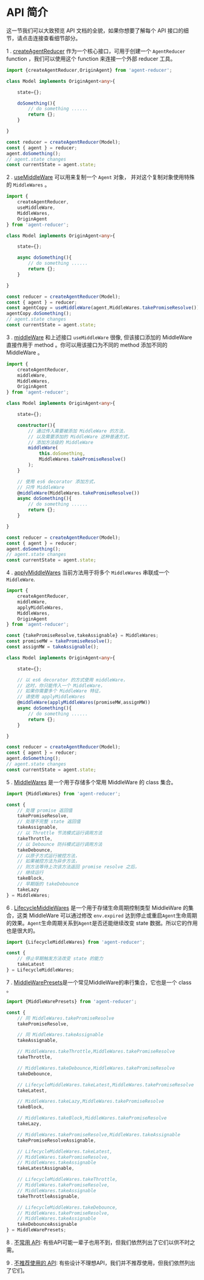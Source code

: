 # API 简介

这一节我们可以大致预览 API 文档的全貌，如果你想要了解每个 API 接口的细节，请点击连接查看细节部分。

1 . [createAgentReducer](https://github.com/filefoxper/agent-reducer/blob/master/documents/zh/api/create_agent_reducer.md) 作为一个核心接口，可用于创建一个 `AgentReducer` function ，我们可以使用这个 function 来连接一个外部 reducer 工具。

```typescript
import {createAgentReducer,OriginAgent} from 'agent-reducer';

class Model implements OriginAgent<any>{

    state={};

    doSomething(){
        // do something ......
        return {};
    }

}

const reducer = createAgentReducer(Model);
const { agent } = reducer;
agent.doSomething();
// agent.state changes
const currentState = agent.state;
```
2 . [useMiddleWare](https://github.com/filefoxper/agent-reducer/blob/master/documents/zh/api/use_middle_ware.md) 可以用来复制一个 `Agent` 对象， 并对这个复制对象使用特殊的 `MiddleWares` 。

```typescript
import {
    createAgentReducer,
    useMiddleWare,
    MiddleWares,
    OriginAgent
} from 'agent-reducer';

class Model implements OriginAgent<any>{

    state={};

    async doSomething(){
        // do something ......
        return {};
    }

}

const reducer = createAgentReducer(Model);
const { agent } = reducer;
const agentCopy = useMiddleWare(agent,MiddleWares.takePromiseResolve());
agentCopy.doSomething();
// agent.state changes
const currentState = agent.state;
```
3 . [middleWare](https://github.com/filefoxper/agent-reducer/blob/master/documents/zh/api/middle_ware.md) 和上述接口 `useMiddleWare` 很像, 但该接口添加的 MiddleWare 直接作用于 method 。你可以用该接口为不同的 method 添加不同的 MiddleWare 。
  
```typescript
import {
    createAgentReducer,
    middleWare,
    MiddleWares,
    OriginAgent
} from 'agent-reducer';

class Model implements OriginAgent<any>{

    state={};

    constructor(){
        // 通过传入需要被添加 MiddleWare 的方法，
        // 以及需要添加的 MiddleWare 这种普通方式，
        // 添加方法级的 MiddleWare
        middleWare(
            this.doSomething, 
            MiddleWares.takePromiseResolve()
        );
    }

    // 使用 es6 decorator 添加方式，
    // 只传 MiddleWare
    @middleWare(MiddleWares.takePromiseResolve())
    async doSomething(){
        // do something ......
        return {};
    }

}

const reducer = createAgentReducer(Model);
const { agent } = reducer;
agent.doSomething();
// agent.state changes
const currentState = agent.state;
```
4 . [applyMiddleWares](https://github.com/filefoxper/agent-reducer/blob/master/documents/zh/api/apply_middle_wares.md) 当前方法用于将多个 `MiddleWares` 串联成一个 `MiddleWare`.

```typescript
import {
    createAgentReducer,
    middleWare,
    applyMiddleWares,
    MiddleWares,
    OriginAgent
} from 'agent-reducer';

const {takePromiseResolve,takeAssignable} = MiddleWares;
const promiseMW = takePromiseResolve();
const assignMW = takeAssignable();

class Model implements OriginAgent<any>{

    state={};

    // 以 es6 decorator 的方式使用 middleWare，
    // 这时，你只能传入一个 MiddleWare，
    // 如果你需要多个 MiddleWare 特征，
    // 请使用 applyMiddleWares
    @middleWare(applyMiddleWares(promiseMW,assignMW))
    async doSomething(){
        // do something ......
        return {};
    }

}

const reducer = createAgentReducer(Model);
const { agent } = reducer;
agent.doSomething();
// agent.state changes
const currentState = agent.state;
```

5 . [MiddleWares](https://github.com/filefoxper/agent-reducer/blob/master/documents/zh/api/middle_wares.md) 是一个用于存储多个常用 MiddleWare 的 class 集合。

```typescript
import {MiddleWares} from 'agent-reducer';

const {
    // 处理 promise 返回值
    takePromiseResolve,
    // 处理不完整 state 返回值
    takeAssignable,
    // 以 Throttle 节流模式运行调用方法
    takeThrottle,
    // 以 Debounce 防抖模式运行调用方法
    takeDebounce,
    // 以原子方式运行被控方法，
    // 如果被控方法为异步方法，
    // 则方法等待上次该方法返回 promise resolve 之后，
    // 继续运行
    takeBlock,
    // 早期版的 takeDebounce
    takeLazy
} = MiddleWares;
```
6 . [LifecycleMiddleWares](https://github.com/filefoxper/agent-reducer/blob/master/documents/zh/api/lifecycle_middle_wares.md) 是一个用于存储生命周期控制类型 MiddleWare 的集合，这类 MiddleWare 可以通过修改 `env.expired` 达到停止或重启`Agent`生命周期的效果。`Agent`生命周期关系到`Agent`是否还能继续改变 state 数据。所以它的作用也是很大的。

```typescript
import {LifecycleMiddleWares} from 'agent-reducer';

const {
    // 停止早期触发方法改变 state 的能力
    takeLatest
} = LifecycleMiddleWares;
```

7 . [MiddleWarePresets](https://github.com/filefoxper/agent-reducer/blob/master/documents/zh/api/middle_ware_presets.md)是一个常见MiddleWare的串行集合，它也是一个 class 。
```typescript
import {MiddleWarePresets} from 'agent-reducer';

const {
    // 同 MiddleWares.takePromiseResolve
    takePromiseResolve,

    // 同 MiddleWares.takeAssignable
    takeAssignable,

    // MiddleWares.takeThrottle,MiddleWares.takePromiseResolve
    takeThrottle,

    // MiddleWares.takeDebounce,MiddleWares.takePromiseResolve
    takeDebounce,

    // LifecycleMiddleWares.takeLatest,MiddleWares.takePromiseResolve
    takeLatest,

    // MiddleWares.takeLazy,MiddleWares.takePromiseResolve
    takeBlock,

    // MiddleWares.takeBlock,MiddleWares.takePromiseResolve
    takeLazy,

    // MiddleWares.takePromiseResolve,MiddleWares.takeAssignable
    takePromiseResolveAssignable,

    // LifecycleMiddleWares.takeLatest,
    // MiddleWares.takePromiseResolve,
    // MiddleWares.takeAssignable
    takeLatestAssignable,

    // LifecycleMiddleWares.takeThrottle,
    // MiddleWares.takePromiseResolve,
    // MiddleWares.takeAssignable
    takeThrottleAssignable,

    // LifecycleMiddleWares.takeDebounce,
    // MiddleWares.takePromiseResolve,
    // MiddleWares.takeAssignable
    takeDebounceAssignable
} = MiddleWarePresets;
```
8 . [不常用 API](https://github.com/filefoxper/agent-reducer/blob/master/documents/zh/api/not_often_use.md): 有些API可能一辈子也用不到，但我们依然列出了它们以供不时之需。

9 . [不推荐使用的 API](https://github.com/filefoxper/agent-reducer/blob/master/documents/zh/api/not_recommend.md): 有些设计不理想API，我们并不推荐使用，但我们依然列出了它们。